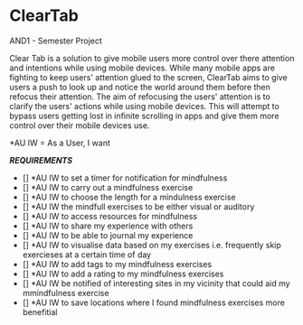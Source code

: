 # ClearTab
AND1 - Semester Project

Clear Tab is a solution to give mobile users more control over there attention and intentions while using mobile devices. While many mobile apps are fighting to keep users'
attention glued to the screen, ClearTab aims to give users a push to look up and notice the world around them before then refocus their attention. The aim of refocusing 
the users' attention is to clarify the users' actions while using mobile devices. This will attempt to bypass users getting lost in infinite scrolling in apps and give
them more control over their mobile devices use.

*AU IW = As a User, I want


***REQUIREMENTS***

- [] *AU IW to set a timer for notification for mindfulness
- [] *AU IW to carry out a mindfulness exercise 
- [] *AU IW to choose the length for a mindulness exercise
- [] *AU IW the mindfull exercises to be either visual or auditory 
- [] *AU IW to access resources for mindfulness
- [] *AU IW to share my experience with others
- [] *AU IW to be able to journal my experience
- [] *AU IW to visualise data based on my exercises i.e. frequently skip exercieses at a certain time of day
- [] *AU IW to add tags to my mindfulness exercises
- [] *AU IW to add a rating to my mindfulness exercises
- [] *AU IW be notified of interesting sites in my vicinity that could aid my mmindfulness exercise
- [] *AU IW to save locations where I found mindfulness exercises more benefitial 


